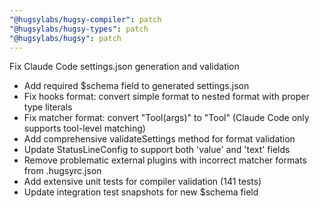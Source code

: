 ```yaml
---
"@hugsylabs/hugsy-compiler": patch
"@hugsylabs/hugsy-types": patch
"@hugsylabs/hugsy": patch
---
```


Fix Claude Code settings.json generation and validation

- Add required $schema field to generated settings.json
- Fix hooks format: convert simple format to nested format with proper type literals
- Fix matcher format: convert "Tool(args)" to "Tool" (Claude Code only supports tool-level matching)
- Add comprehensive validateSettings method for format validation
- Update StatusLineConfig to support both 'value' and 'text' fields
- Remove problematic external plugins with incorrect matcher formats from .hugsyrc.json
- Add extensive unit tests for compiler validation (141 tests)
- Update integration test snapshots for new $schema field